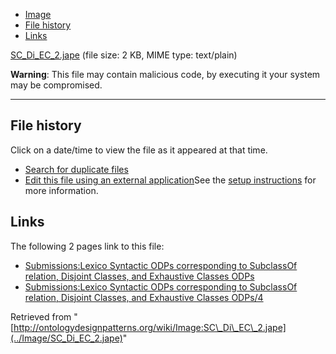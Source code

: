 * [Image](../Image/SC_Di_EC_2.jape#file)
* [File history](../Image/SC_Di_EC_2.jape#filehistory)
* [Links](../Image/SC_Di_EC_2.jape#filelinks)


[SC\_Di\_EC\_2.jape](../images/e/ec/SC_Di_EC_2.jape "SC Di EC 2.jape")‎
 (file size: 2 KB, MIME type: text/plain)




__Warning__: This file may contain malicious code, by executing it your system may be compromised.

---



## File history

Click on a date/time to view the file as it appeared at that time.



  
* [Search for duplicate files](http://ontologydesignpatterns.org/wiki/Special:FileDuplicateSearch/SC_Di_EC_2.jape "Special:FileDuplicateSearch/SC Di EC 2.jape")
* [Edit this file using an external application](http://ontologydesignpatterns.org/wiki/index.php?title=Image:SC_Di_EC_2.jape&action=edit&externaledit=true&mode=file "Image:SC Di EC 2.jape")See the [setup instructions](http://www.mediawiki.org/wiki/Manual:External_editors "http://www.mediawiki.org/wiki/Manual:External_editors") for more information.

## Links



The following 2 pages link to this file:


* [Submissions:Lexico Syntactic ODPs corresponding to SubclassOf relation, Disjoint Classes, and Exhaustive Classes ODPs](../Submissions/Lexico_Syntactic_ODPs_corresponding_to_SubclassOf_relation,_Disjoint_Classes,_and_Exhaustive_Classes_ODPs "Submissions:Lexico Syntactic ODPs corresponding to SubclassOf relation, Disjoint Classes, and Exhaustive Classes ODPs")
* [Submissions:Lexico Syntactic ODPs corresponding to SubclassOf relation, Disjoint Classes, and Exhaustive Classes ODPs/4](../Submissions/Lexico_Syntactic_ODPs_corresponding_to_SubclassOf_relation,_Disjoint_Classes,_and_Exhaustive_Classes_ODPs/4 "Submissions:Lexico Syntactic ODPs corresponding to SubclassOf relation, Disjoint Classes, and Exhaustive Classes ODPs/4")


Retrieved from "[http://ontologydesignpatterns.org/wiki/Image:SC\_Di\_EC\_2.jape](../Image/SC_Di_EC_2.jape)"